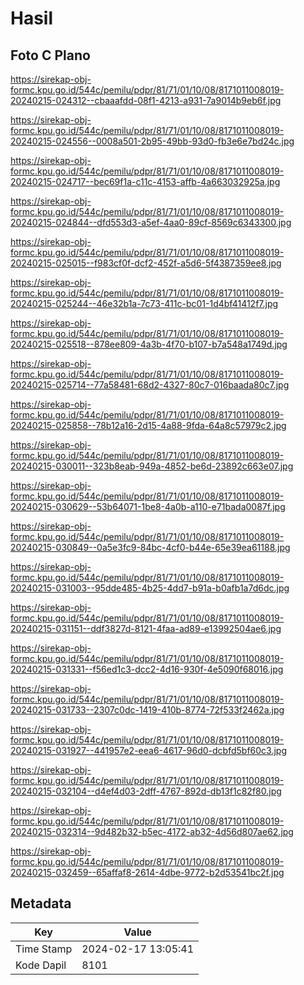 # Hasil

## Foto C Plano

https://sirekap-obj-formc.kpu.go.id/544c/pemilu/pdpr/81/71/01/10/08/8171011008019-20240215-024312--cbaaafdd-08f1-4213-a931-7a9014b9eb6f.jpg

https://sirekap-obj-formc.kpu.go.id/544c/pemilu/pdpr/81/71/01/10/08/8171011008019-20240215-024556--0008a501-2b95-49bb-93d0-fb3e6e7bd24c.jpg

https://sirekap-obj-formc.kpu.go.id/544c/pemilu/pdpr/81/71/01/10/08/8171011008019-20240215-024717--bec69f1a-c11c-4153-affb-4a663032925a.jpg

https://sirekap-obj-formc.kpu.go.id/544c/pemilu/pdpr/81/71/01/10/08/8171011008019-20240215-024844--dfd553d3-a5ef-4aa0-89cf-8569c6343300.jpg

https://sirekap-obj-formc.kpu.go.id/544c/pemilu/pdpr/81/71/01/10/08/8171011008019-20240215-025015--f983cf0f-dcf2-452f-a5d6-5f4387359ee8.jpg

https://sirekap-obj-formc.kpu.go.id/544c/pemilu/pdpr/81/71/01/10/08/8171011008019-20240215-025244--46e32b1a-7c73-411c-bc01-1d4bf41412f7.jpg

https://sirekap-obj-formc.kpu.go.id/544c/pemilu/pdpr/81/71/01/10/08/8171011008019-20240215-025518--878ee809-4a3b-4f70-b107-b7a548a1749d.jpg

https://sirekap-obj-formc.kpu.go.id/544c/pemilu/pdpr/81/71/01/10/08/8171011008019-20240215-025714--77a58481-68d2-4327-80c7-016baada80c7.jpg

https://sirekap-obj-formc.kpu.go.id/544c/pemilu/pdpr/81/71/01/10/08/8171011008019-20240215-025858--78b12a16-2d15-4a88-9fda-64a8c57979c2.jpg

https://sirekap-obj-formc.kpu.go.id/544c/pemilu/pdpr/81/71/01/10/08/8171011008019-20240215-030011--323b8eab-949a-4852-be6d-23892c663e07.jpg

https://sirekap-obj-formc.kpu.go.id/544c/pemilu/pdpr/81/71/01/10/08/8171011008019-20240215-030629--53b64071-1be8-4a0b-a110-e71bada0087f.jpg

https://sirekap-obj-formc.kpu.go.id/544c/pemilu/pdpr/81/71/01/10/08/8171011008019-20240215-030849--0a5e3fc9-84bc-4cf0-b44e-65e39ea61188.jpg

https://sirekap-obj-formc.kpu.go.id/544c/pemilu/pdpr/81/71/01/10/08/8171011008019-20240215-031003--95dde485-4b25-4dd7-b91a-b0afb1a7d6dc.jpg

https://sirekap-obj-formc.kpu.go.id/544c/pemilu/pdpr/81/71/01/10/08/8171011008019-20240215-031151--ddf3827d-8121-4faa-ad89-e13992504ae6.jpg

https://sirekap-obj-formc.kpu.go.id/544c/pemilu/pdpr/81/71/01/10/08/8171011008019-20240215-031331--f56ed1c3-dcc2-4d16-930f-4e5090f68016.jpg

https://sirekap-obj-formc.kpu.go.id/544c/pemilu/pdpr/81/71/01/10/08/8171011008019-20240215-031733--2307c0dc-1419-410b-8774-72f533f2462a.jpg

https://sirekap-obj-formc.kpu.go.id/544c/pemilu/pdpr/81/71/01/10/08/8171011008019-20240215-031927--441957e2-eea6-4617-96d0-dcbfd5bf60c3.jpg

https://sirekap-obj-formc.kpu.go.id/544c/pemilu/pdpr/81/71/01/10/08/8171011008019-20240215-032104--d4ef4d03-2dff-4767-892d-db13f1c82f80.jpg

https://sirekap-obj-formc.kpu.go.id/544c/pemilu/pdpr/81/71/01/10/08/8171011008019-20240215-032314--9d482b32-b5ec-4172-ab32-4d56d807ae62.jpg

https://sirekap-obj-formc.kpu.go.id/544c/pemilu/pdpr/81/71/01/10/08/8171011008019-20240215-032459--65affaf8-2614-4dbe-9772-b2d53541bc2f.jpg


## Metadata

| Key        | Value               |
| ---------- | ------------------- |
| Time Stamp | 2024-02-17 13:05:41 |
| Kode Dapil | 8101                |



